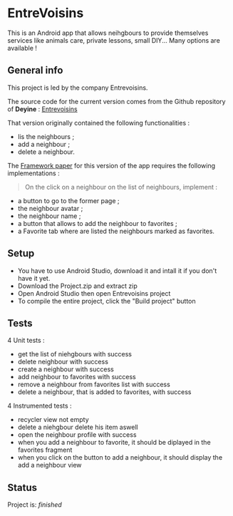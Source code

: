 # EntreVoisins
This is an Android app that allows neihgbours to provide themselves services like animals care, private lessons, small DIY... Many options are available !

## General info
This project is led by the company Entrevoisins.

The source code for the current version comes from the Github repository of  **Deyine** : [Entrevoisins](https://github.com/Deyine/OpenClassrooms/tree/master/Android/Entrevoisins)

That version originally contained the following functionalities :
* lis the neighbours ;
* add a neighbour ;
* delete a neighbour.

The [Framework paper](https://s3-eu-west-1.amazonaws.com/course.oc-static.com/projects/GEN+android+P3/De%CC%81veloppez+une+nouvelle+fonctionnalite%CC%81+pour+l%E2%80%99application+Entrevoisins-+Note+de+cadrage+(1).pdf "Framework paper") for this version of the app requires the following implementations :

>On the click on a neighbour on the list of neighbours, implement :
* a button to go to the former page ;
* the neighbour avatar ;
* the neighbour name ;
* a button that allows to add the neighbour to favorites ;
* a Favorite tab where are listed the neighbours marked as favorites.

## Setup
- You have to use Android Studio, download it and intall it if you don't have it yet.
- Download the Project.zip and extract zip
- Open Android Studio then open Entrevoisins project
- To compile the entire project, click the "Build project" button

  

## Tests
4 Unit tests :
- get the list of niehgbours with success
- delete neighbour with success
- create a neighbour with success
- add neighbour to favorites with success
- remove a neighbour from favorites list with success
- delete a neighbour, that is added to favorites, with success

4 Instrumented tests :
- recycler view not empty
- delete a niehgbour delete his item aswell
- open the neighbour profile with success
- when you add a neighbour to favorite, it should be diplayed in the favorites fragment
- when you click on the button to add a neighbour, it should display the add a neighbour view

## Status
Project is:  _finished_




